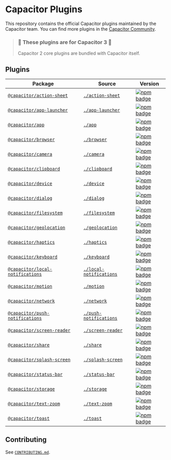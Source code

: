 # Capacitor Plugins

This repository contains the official Capacitor plugins maintained by the Capacitor team. You can find more plugins in the [Capacitor Community](https://github.com/capacitor-community/).

> ### :rotating_light: These plugins are for Capacitor 3 :rotating_light:
>
> Capacitor 2 core plugins are bundled with Capacitor itself.

## Plugins

| Package                                                                                      | Source                                           | Version                                                                                                                                                     |
| -------------------------------------------------------------------------------------------- | ------------------------------------------------ | ----------------------------------------------------------------------------------------------------------------------------------------------------------- |
| [`@capacitor/action-sheet`](https://capacitorjs.com/docs/v3/apis/action-sheet)               | [`./action-sheet`](./action-sheet)               | [![npm badge](https://img.shields.io/npm/v/@capacitor/action-sheet?style=flat-square)](https://www.npmjs.com/package/@capacitor/action-sheet)               |
| [`@capacitor/app-launcher`](https://capacitorjs.com/docs/v3/apis/app-launcher)               | [`./app-launcher`](./app-launcher)               | [![npm badge](https://img.shields.io/npm/v/@capacitor/app-launcher?style=flat-square)](https://www.npmjs.com/package/@capacitor/app-launcher)               |
| [`@capacitor/app`](https://capacitorjs.com/docs/v3/apis/app)                                 | [`./app`](./app)                                 | [![npm badge](https://img.shields.io/npm/v/@capacitor/app?style=flat-square)](https://www.npmjs.com/package/@capacitor/app)                                 |
| [`@capacitor/browser`](https://capacitorjs.com/docs/v3/apis/browser)                         | [`./browser`](./browser)                         | [![npm badge](https://img.shields.io/npm/v/@capacitor/browser?style=flat-square)](https://www.npmjs.com/package/@capacitor/browser)                         |
| [`@capacitor/camera`](https://capacitorjs.com/docs/v3/apis/camera)                           | [`./camera`](./camera)                           | [![npm badge](https://img.shields.io/npm/v/@capacitor/camera?style=flat-square)](https://www.npmjs.com/package/@capacitor/camera)                           |
| [`@capacitor/clipboard`](https://capacitorjs.com/docs/v3/apis/clipboard)                     | [`./clipboard`](./clipboard)                     | [![npm badge](https://img.shields.io/npm/v/@capacitor/clipboard?style=flat-square)](https://www.npmjs.com/package/@capacitor/clipboard)                     |
| [`@capacitor/device`](https://capacitorjs.com/docs/v3/apis/device)                           | [`./device`](./device)                           | [![npm badge](https://img.shields.io/npm/v/@capacitor/device?style=flat-square)](https://www.npmjs.com/package/@capacitor/device)                           |
| [`@capacitor/dialog`](https://capacitorjs.com/docs/v3/apis/dialog)                           | [`./dialog`](./dialog)                           | [![npm badge](https://img.shields.io/npm/v/@capacitor/dialog?style=flat-square)](https://www.npmjs.com/package/@capacitor/dialog)                           |
| [`@capacitor/filesystem`](https://capacitorjs.com/docs/v3/apis/filesystem)                   | [`./filesystem`](./filesystem)                   | [![npm badge](https://img.shields.io/npm/v/@capacitor/filesystem?style=flat-square)](https://www.npmjs.com/package/@capacitor/filesystem)                   |
| [`@capacitor/geolocation`](https://capacitorjs.com/docs/v3/apis/geolocation)                 | [`./geolocation`](./geolocation)                 | [![npm badge](https://img.shields.io/npm/v/@capacitor/geolocation?style=flat-square)](https://www.npmjs.com/package/@capacitor/geolocation)                 |
| [`@capacitor/haptics`](https://capacitorjs.com/docs/v3/apis/haptics)                         | [`./haptics`](./haptics)                         | [![npm badge](https://img.shields.io/npm/v/@capacitor/haptics?style=flat-square)](https://www.npmjs.com/package/@capacitor/haptics)                         |
| [`@capacitor/keyboard`](https://capacitorjs.com/docs/v3/apis/keyboard)                       | [`./keyboard`](./keyboard)                       | [![npm badge](https://img.shields.io/npm/v/@capacitor/keyboard?style=flat-square)](https://www.npmjs.com/package/@capacitor/keyboard)                       |
| [`@capacitor/local-notifications`](https://capacitorjs.com/docs/v3/apis/local-notifications) | [`./local-notifications`](./local-notifications) | [![npm badge](https://img.shields.io/npm/v/@capacitor/local-notifications?style=flat-square)](https://www.npmjs.com/package/@capacitor/local-notifications) |
| [`@capacitor/motion`](https://capacitorjs.com/docs/v3/apis/motion)                           | [`./motion`](./motion)                           | [![npm badge](https://img.shields.io/npm/v/@capacitor/motion?style=flat-square)](https://www.npmjs.com/package/@capacitor/motion)                           |
| [`@capacitor/network`](https://capacitorjs.com/docs/v3/apis/network)                         | [`./network`](./network)                         | [![npm badge](https://img.shields.io/npm/v/@capacitor/network?style=flat-square)](https://www.npmjs.com/package/@capacitor/network)                         |
| [`@capacitor/push-notifications`](https://capacitorjs.com/docs/v3/apis/push-notifications)   | [`./push-notifications`](./push-notifications)   | [![npm badge](https://img.shields.io/npm/v/@capacitor/push-notifications?style=flat-square)](https://www.npmjs.com/package/@capacitor/push-notifications)   |
| [`@capacitor/screen-reader`](https://capacitorjs.com/docs/v3/apis/screen-reader)             | [`./screen-reader`](./screen-reader)             | [![npm badge](https://img.shields.io/npm/v/@capacitor/screen-reader?style=flat-square)](https://www.npmjs.com/package/@capacitor/screen-reader)             |
| [`@capacitor/share`](https://capacitorjs.com/docs/v3/apis/share)                             | [`./share`](./share)                             | [![npm badge](https://img.shields.io/npm/v/@capacitor/share?style=flat-square)](https://www.npmjs.com/package/@capacitor/share)                             |
| [`@capacitor/splash-screen`](https://capacitorjs.com/docs/v3/apis/splash-screen)             | [`./splash-screen`](./splash-screen)             | [![npm badge](https://img.shields.io/npm/v/@capacitor/splash-screen?style=flat-square)](https://www.npmjs.com/package/@capacitor/splash-screen)             |
| [`@capacitor/status-bar`](https://capacitorjs.com/docs/v3/apis/status-bar)                   | [`./status-bar`](./status-bar)                   | [![npm badge](https://img.shields.io/npm/v/@capacitor/status-bar?style=flat-square)](https://www.npmjs.com/package/@capacitor/status-bar)                   |
| [`@capacitor/storage`](https://capacitorjs.com/docs/v3/apis/storage)                         | [`./storage`](./storage)                         | [![npm badge](https://img.shields.io/npm/v/@capacitor/storage?style=flat-square)](https://www.npmjs.com/package/@capacitor/storage)                         |
| [`@capacitor/text-zoom`](https://capacitorjs.com/docs/v3/apis/text-zoom)                     | [`./text-zoom`](./text-zoom)                     | [![npm badge](https://img.shields.io/npm/v/@capacitor/text-zoom?style=flat-square)](https://www.npmjs.com/package/@capacitor/text-zoom)                     |
| [`@capacitor/toast`](https://capacitorjs.com/docs/v3/apis/toast)                             | [`./toast`](./toast)                             | [![npm badge](https://img.shields.io/npm/v/@capacitor/toast?style=flat-square)](https://www.npmjs.com/package/@capacitor/toast)                             |

## Contributing

See [`CONTRIBUTING.md`](./CONTRIBUTING.md).
